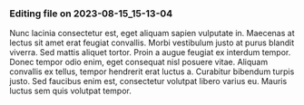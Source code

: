 

### Editing file on 2023-08-15_15-13-04

Nunc lacinia consectetur est, eget aliquam sapien vulputate in. Maecenas at lectus sit amet erat feugiat convallis. Morbi vestibulum justo at purus blandit viverra. Sed mattis aliquet tortor. Proin a augue feugiat ex interdum tempor. Donec tempor odio enim, eget consequat nisl posuere vitae. Aliquam convallis ex tellus, tempor hendrerit erat luctus a. Curabitur bibendum turpis justo. Sed faucibus enim est, consectetur volutpat libero varius eu. Mauris luctus sem quis volutpat tempor.


